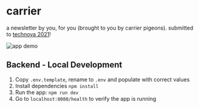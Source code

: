 # carrier
a newsletter by you, for you (brought to you by carrier pigeons). submitted to [technova 2021](https://devpost.com/software/carrier-pigeons)!

![app demo](./assets/carrier.gif)

## Backend - Local Development
1. Copy `.env.template`, rename to `.env` and populate with correct values
2. Install dependencies `npm install`
3. Run the app: `npm run dev`
4. Go to `localhost:8080/health` to verify the app is running

